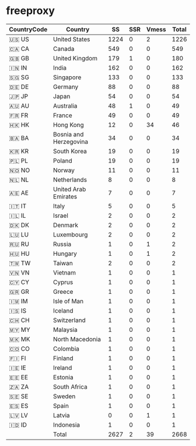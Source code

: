 # freeproxy

|CountryCode|Country|SS|SSR|Vmess|Total|
|  ----  | ----  |  ----  | ----  |  ----  | ----  |
|🇺🇸 US|United States|1224|0|2|1226|
|🇨🇦 CA|Canada|549|0|0|549|
|🇬🇧 GB|United Kingdom|179|1|0|180|
|🇮🇳 IN|India|162|0|0|162|
|🇸🇬 SG|Singapore|133|0|0|133|
|🇩🇪 DE|Germany|88|0|0|88|
|🇯🇵 JP|Japan|54|0|0|54|
|🇦🇺 AU|Australia|48|1|0|49|
|🇫🇷 FR|France|49|0|0|49|
|🇭🇰 HK|Hong Kong|12|0|34|46|
|🇧🇦 BA|Bosnia and Herzegovina|34|0|0|34|
|🇰🇷 KR|South Korea|19|0|0|19|
|🇵🇱 PL|Poland|19|0|0|19|
|🇳🇴 NO|Norway|11|0|0|11|
|🇳🇱 NL|Netherlands|8|0|0|8|
|🇦🇪 AE|United Arab Emirates|7|0|0|7|
|🇮🇹 IT|Italy|5|0|0|5|
|🇮🇱 IL|Israel|2|0|0|2|
|🇩🇰 DK|Denmark|2|0|0|2|
|🇱🇺 LU|Luxembourg|2|0|0|2|
|🇷🇺 RU|Russia|1|0|1|2|
|🇭🇺 HU|Hungary|1|0|1|2|
|🇹🇼 TW|Taiwan|2|0|0|2|
|🇻🇳 VN|Vietnam|1|0|0|1|
|🇨🇾 CY|Cyprus|1|0|0|1|
|🇬🇷 GR|Greece|1|0|0|1|
|🇮🇲 IM|Isle of Man|1|0|0|1|
|🇮🇸 IS|Iceland|1|0|0|1|
|🇨🇭 CH|Switzerland|1|0|0|1|
|🇲🇾 MY|Malaysia|1|0|0|1|
|🇲🇰 MK|North Macedonia|1|0|0|1|
|🇨🇴 CO|Colombia|1|0|0|1|
|🇫🇮 FI|Finland|1|0|0|1|
|🇮🇪 IE|Ireland|1|0|0|1|
|🇪🇪 EE|Estonia|1|0|0|1|
|🇿🇦 ZA|South Africa|1|0|0|1|
|🇸🇪 SE|Sweden|1|0|0|1|
|🇪🇸 ES|Spain|1|0|0|1|
|🇱🇻 LV|Latvia|0|0|1|1|
|🇮🇩 ID|Indonesia|1|0|0|1|
||Total|2627|2|39|2668|

